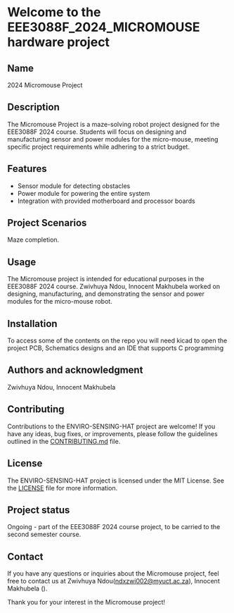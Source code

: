 # Welcome to the EEE3088F_2024_MICROMOUSE hardware project

## Name
 2024 Micromouse Project

## Description
The Micromouse Project is a maze-solving robot project designed for the EEE3088F 2024 course. Students will focus on designing and manufacturing sensor and power modules for the micro-mouse, meeting specific project requirements while adhering to a strict budget.

## Features
- Sensor module for detecting obstacles
- Power module for powering the entire system
- Integration with provided motherboard and processor boards

## Project Scenarios
Maze completion.

## Usage
The Micromouse project is intended for educational purposes in the EEE3088F 2024 course. Zwivhuya Ndou, Innocent Makhubela worked on designing, manufacturing, and demonstrating the sensor and power modules for the micro-mouse robot.

## Installation
To access some of the contents on the repo you will need kicad to open the project PCB, Schematics designs and an IDE that supports C programming

## Authors and acknowledgment
Zwivhuya Ndou, Innocent Makhubela

## Contributing

Contributions to the ENVIRO-SENSING-HAT project are welcome! If you have any ideas, bug fixes, or improvements, please follow the guidelines outlined in the [CONTRIBUTING.md](CONTRIBUTING.md) file.

## License

The ENVIRO-SENSING-HAT project is licensed under the MIT License. See the [LICENSE](LICENSE.md) file for more information.

## Project status
Ongoing - part of the EEE3088F 2024 course project, to be carried to the second semester course.

## Contact
If you have any questions or inquiries about the Micromouse project, feel free to contact us at Zwivhuya Ndou(ndxzwi002@myuct.ac.za), Innocent Makhubela ().

Thank you for your interest in the Micromouse project!
